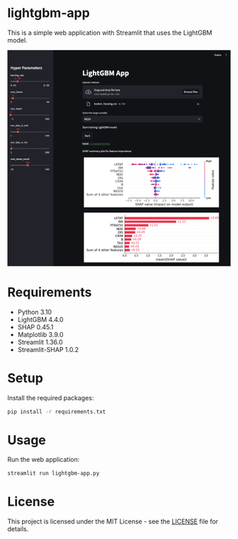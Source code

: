 # lightgbm-app

This is a simple web application with Streamlit that uses the LightGBM model.

![](./images/lightgbm-app.png)

# Requirements

* Python 3.10
* LightGBM 4.4.0
* SHAP 0.45.1
* Matplotlib 3.9.0
* Streamlit 1.36.0
* Streamlit-SHAP 1.0.2

# Setup

Install the required packages:

```bash
pip install -r requirements.txt
```

# Usage

Run the web application:

```bash
streamlit run lightgbm-app.py
```

# License

This project is licensed under the MIT License - see the [LICENSE](LICENSE) file for details.


